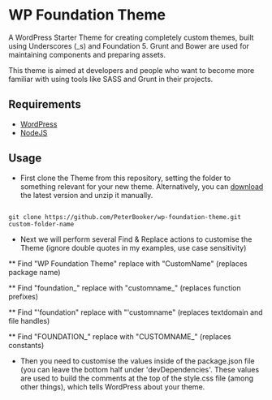 # WP Foundation Theme

A WordPress Starter Theme for creating completely custom themes, built using Underscores (_s) and Foundation 5. Grunt and Bower are used for maintaining components and preparing assets.

This theme is aimed at developers and people who want to become more familiar with using tools like SASS and Grunt in their projects.

## Requirements

* [WordPress](https://wordpress.org/)
* [NodeJS](https://nodejs.org/)

## Usage

* First clone the Theme from this repository, setting the folder to something relevant for your new theme. Alternatively, you can [download](https://github.com/PeterBooker/wp-foundation-theme/archive/master.zip) the latest version and unzip it manually.

```

git clone https://github.com/PeterBooker/wp-foundation-theme.git custom-folder-name

```

* Next we will perform several Find & Replace actions to customise the Theme (ignore double quotes in my examples, use case sensitivity)

** Find "WP Foundation Theme" replace with "CustomName" (replaces package name)

** Find "foundation_" replace with "customname_" (replaces function prefixes)

** Find "'foundation" replace with "'customname" (replaces textdomain and file handles)

** Find "FOUNDATION_" replace with "CUSTOMNAME_" (replaces constants)

* Then you need to customise the values inside of the package.json file (you can leave the bottom half under 'devDependencies'. These values are used to build the comments at the top of the style.css file (among other things), which tells WordPress about your theme.

